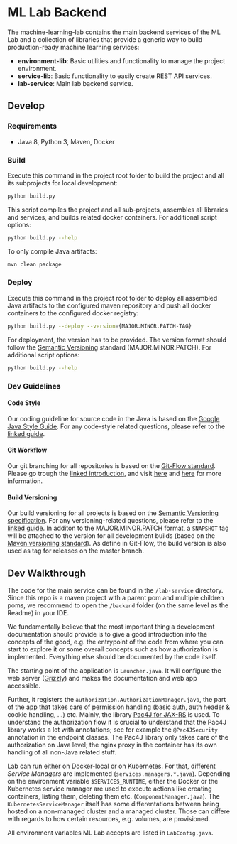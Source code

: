 # ML Lab Backend

The machine-learning-lab contains the main backend services of the ML Lab and a collection of libraries that provide a generic way to build production-ready machine learning services:

- **environment-lib**: Basic utilities and functionality to manage the project environment.
- **service-lib**: Basic functionality to easily create REST API services.
- **lab-service**: Main lab backend service.

## Develop

### Requirements

- Java 8, Python 3, Maven, Docker

### Build

Execute this command in the project root folder to build the project and all its subprojects for local development:

```bash
python build.py
```

This script compiles the project and all sub-projects, assembles all libraries and services, and builds related docker containers. For additional script options:

```bash
python build.py --help
```

To only compile Java artifacts:

```bash
mvn clean package
```

### Deploy

Execute this command in the project root folder to deploy all assembled Java artifacts to the configured maven repository and push all docker containers to the configured docker registry:

```bash
python build.py --deploy --version={MAJOR.MINOR.PATCH-TAG}
```

For deployment, the version has to be provided. The version format should follow the [Semantic Versioning](https://semver.org/) standard (MAJOR.MINOR.PATCH). For additional script options:

```bash
python build.py --help
```

### Dev Guidelines

#### Code Style

Our coding guideline for source code in the Java is based on the [Google Java Style Guide](https://google.github.io/styleguide/javaguide.html).  For any code-style related questions, please refer to the [linked guide](https://google.github.io/styleguide/javaguide.html).

#### Git Workflow

Our git branching for all repositories is based on the [Git-Flow standard](https://datasift.github.io/gitflow/IntroducingGitFlow.html). Please go trough the [linked introduction](https://datasift.github.io/gitflow/IntroducingGitFlow.html), and visit [here](http://nvie.com/posts/a-successful-git-branching-model) and [here](https://www.atlassian.com/git/tutorials/comparing-workflows/gitflow-workflow) for more information.

#### Build Versioning

Our build versioning for all projects is based on the [Semantic Versioning specification](https://semver.org/). For any versioning-related questions, please refer to the [linked guide](https://semver.org/). In additon to the MAJOR.MINOR.PATCH format, a `SNAPSHOT` tag will be attached to the version for all development builds (based on the [Maven versioning standard](https://docs.oracle.com/middleware/1212/core/MAVEN/maven_version.htm)). As define in  Git-Flow, the build version is also used as tag for releases on the master branch.

## Dev Walkthrough

The code for the main service can be found in the `/lab-service` directory. Since this repo is a maven project with a parent pom and multiple children poms, we recommend to open the `/backend` folder (on the same level as the Readme) in your IDE.

We fundamentally believe that the most important thing a development documentation should provide is to give a good introduction into the concepts of the good, e.g. the entrypoint of the code from where you can start to explore it or some overall concepts such as how authorization is implemented. Everything else should be documented by the code itself.

The starting point of the application is `Launcher.java`.
It will configure the web server ([Grizzly](https://javaee.github.io/grizzly/httpserverframework.html)) and makes the documentation and web app accessible. 

Further, it registers the `authorization.AuthorizationManager.java`, the part of the app that takes care of permission handling (basic auth, auth header & cookie handling, ...) etc. Mainly, the library [Pac4J for JAX-RS](https://github.com/pac4j/jax-rs-pac4j) is used. To understand the authorization flow it is crucial to understand that the Pac4J library works a lot with annotations; see for example the `@Pac4JSecurity` annotation in the endpoint classes. The Pac4J library only takes care of the authorization on Java level; the nginx proxy in the container has its own handling of all non-Java related stuff.

Lab can run either on Docker-local or on Kubernetes. For that, different *Service Managers* are implemented (`services.managers.*.java`).
Depending on the environment variable `$SERVICES_RUNTIME`, either the Docker or the Kubernetes service manager are used to execute actions like creating containers, listing them, deleting them etc. (`ComponentManager.java`). The `KubernetesServiceManager` itself has some differentations between being hosted on a non-managed cluster and a managed cluster. Those can differe with regards to how certain resources, e.g. volumes, are provisioned.

All environment variables ML Lab accepts are listed in `LabConfig.java`.
